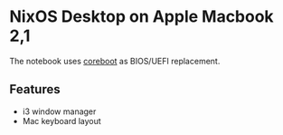 NixOS Desktop on Apple Macbook 2,1
==================================

The notebook uses [coreboot](https://www.coreboot.org/) as BIOS/UEFI replacement.

## Features

- i3 window manager
- Mac keyboard layout
